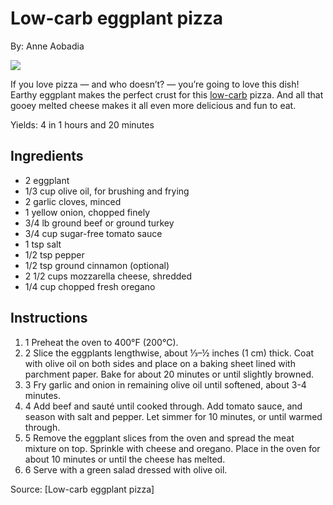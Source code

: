 # Low-carb eggplant pizza

By: Anne Aobadia

![](https://www.dietdoctor.com/wp-content/uploads/2016/01/DD-21.jpg)

If you love pizza — and who doesn’t? — you’re going to love this dish! Earthy eggplant makes the perfect crust for this <a href="https://www.dietdoctor.com/low-carb">low-carb</a> pizza. And all that gooey melted cheese makes it all even more delicious and fun to eat.

Yields: 4 in 1 hours and 20 minutes

## Ingredients
- 2 eggplant
- 1/3 cup olive oil, for brushing and frying
- 2 garlic cloves, minced
- 1 yellow onion, chopped finely
- 3/4 lb ground beef or ground turkey
- 3/4 cup sugar-free tomato sauce
- 1 tsp salt
- 1/2 tsp pepper
- 1/2 tsp ground cinnamon (optional)
- 2 1/2 cups mozzarella cheese, shredded
- 1/4 cup chopped fresh oregano

## Instructions

1. 1 Preheat the oven to 400°F (200°C).
2. 2 Slice the eggplants lengthwise, about ⅓–½ inches (1 cm) thick. Coat with olive oil on both sides and place on a baking sheet lined with parchment paper. Bake for about 20 minutes or until slightly browned.
3. 3 Fry garlic and onion in remaining olive oil until softened, about 3-4 minutes.
4. 4 Add beef and sauté until cooked through. Add tomato sauce, and season with salt and pepper. Let simmer for 10 minutes, or until warmed through.
5. 5 Remove the eggplant slices from the oven and spread the meat mixture on top. Sprinkle with cheese and oregano. Place in the oven for about 10 minutes or until the cheese has melted.
6. 6 Serve with a green salad dressed with olive oil.

Source: [Low-carb eggplant pizza]
